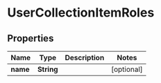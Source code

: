 

# UserCollectionItemRoles


## Properties

Name | Type | Description | Notes
------------ | ------------- | ------------- | -------------
**name** | **String** |  |  [optional]



